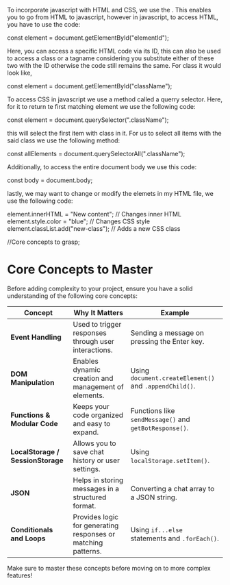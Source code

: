 To incorporate javascript with HTML and CSS, we use the <script src="./script.js"></script>. This enables you to go from HTML to javascript, however in javascript, to access HTML, you have to use the code:

 const element = document.getElementById("elementId");

Here, you can access a specific HTML code via its ID, this can also be used to access a class or a tagname considering you substitute either of these two with the ID otherwise the code still remains the same. For class it would look like,

const element = document.getElementById("className");

To access CSS in javascript we use a method called a querry selector. Here, for it to return te first matching element we use the following code:

const element = document.querySelector(".className"); 

this will select the first item with class in it. For us to select all items with the said class we use the following method:

const allElements = document.querySelectorAll(".className"); 

Additionally, to access the entire document body we use this code:

const body = document.body;

lastly, we may want to change or modify the elemets in my HTML file, we use the following code:

element.innerHTML = "New content";  // Changes inner HTML
element.style.color = "blue";       // Changes CSS style
element.classList.add("new-class"); // Adds a new CSS class

//Core concepts to grasp;
# Core Concepts to Master

Before adding complexity to your project, ensure you have a solid understanding of the following core concepts:

| Concept                     | Why It Matters                                           | Example                               |
|-----------------------------|---------------------------------------------------------|---------------------------------------|
| **Event Handling**          | Used to trigger responses through user interactions.    | Sending a message on pressing the Enter key. |
| **DOM Manipulation**        | Enables dynamic creation and management of elements.    | Using `document.createElement()` and `.appendChild()`. |
| **Functions & Modular Code**| Keeps your code organized and easy to expand.           | Functions like `sendMessage()` and `getBotResponse()`. |
| **LocalStorage / SessionStorage** | Allows you to save chat history or user settings. | Using `localStorage.setItem()`.      |
| **JSON**                    | Helps in storing messages in a structured format.       | Converting a chat array to a JSON string. |
| **Conditionals and Loops**  | Provides logic for generating responses or matching patterns. | Using `if...else` statements and `.forEach()`. |

Make sure to master these concepts before moving on to more complex features!